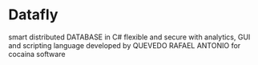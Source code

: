 # Datafly
smart distributed DATABASE in C# flexible and secure with analytics, GUI and scripting language
developed by QUEVEDO RAFAEL ANTONIO for cocaina software
